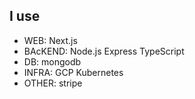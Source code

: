 ## I use 
- WEB: Next.js
- BAcKEND: Node.js Express TypeScript
- DB: mongodb
- INFRA: GCP Kubernetes
- OTHER: stripe


